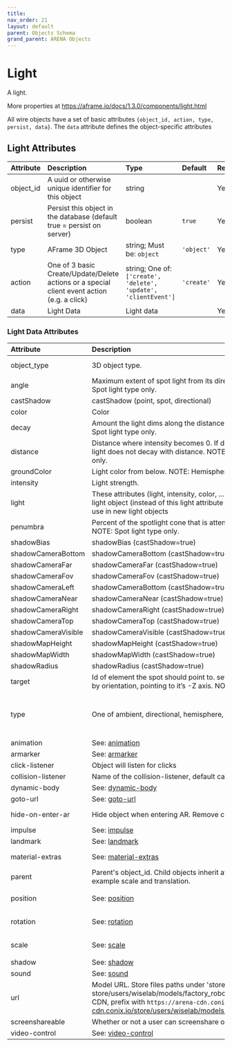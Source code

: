 ```yaml
---
title: 
nav_order: 21
layout: default
parent: Objects Schema
grand_parent: ARENA Objects
---
```



Light
=====


A light. 

More properties at <a href='https://aframe.io/docs/1.3.0/components/light.html'>https://aframe.io/docs/1.3.0/components/light.html</a>

All wire objects have a set of basic attributes ```{object_id, action, type, persist, data}```. The ```data``` attribute defines the object-specific attributes

Light Attributes
-----------------

|Attribute|Description|Type|Default|Required|
| :--- | :--- | :--- | :--- | :--- |
|object_id|A uuid or otherwise unique identifier for this object|string||Yes|
|persist|Persist this object in the database (default true = persist on server)|boolean|```true```|Yes|
|type|AFrame 3D Object|string; Must be: ```object```|```'object'```|Yes|
|action|One of 3 basic Create/Update/Delete actions or a special client event action (e.g. a click)|string; One of: ```['create', 'delete', 'update', 'clientEvent']```|```'create'```|Yes|
|data|Light Data|Light data||Yes|

### Light Data Attributes

|Attribute|Description|Type|Default|Required|
| :--- | :--- | :--- | :--- | :--- |
|object_type|3D object type.|string; Must be: ```light```|```light```|Yes|
|angle|Maximum extent of spot light from its direction (in degrees). NOTE: Spot light type only.|number|```60```|No|
|castShadow|castShadow (point, spot, directional)|boolean|```False```|No|
|color|Color|string|```#ffffff```|No|
|decay|Amount the light dims along the distance of the light. NOTE: Point and Spot light type only.|number|```1.0```|No|
|distance|Distance where intensity becomes 0. If distance is 0, then the point light does not decay with distance. NOTE: Point and Spot light type only.|number|```0.0```|No|
|groundColor|Light color from below. NOTE: Hemisphere light type only|string|```'#ffffff'```|No|
|intensity|Light strength.|number|```1```|No|
|light|These attributes (light, intensity, color, ...) can be set directly on the light object (instead of this light attribute inside the light object); dont use in new light objects|||No|
|penumbra|Percent of the spotlight cone that is attenuated due to penumbra. NOTE: Spot light type only.|number|```0.0```|No|
|shadowBias|shadowBias (castShadow=true)|number|```0```|No|
|shadowCameraBottom|shadowCameraBottom (castShadow=true)|number|```-5```|No|
|shadowCameraFar|shadowCameraFar (castShadow=true)|number|```500```|No|
|shadowCameraFov|shadowCameraFov (castShadow=true)|number|```90```|No|
|shadowCameraLeft|shadowCameraBottom (castShadow=true)|number|```-5```|No|
|shadowCameraNear|shadowCameraNear (castShadow=true)|number|```0.5```|No|
|shadowCameraRight|shadowCameraRight (castShadow=true)|number|```5```|No|
|shadowCameraTop|shadowCameraTop (castShadow=true)|number|```5```|No|
|shadowCameraVisible|shadowCameraVisible (castShadow=true)|boolean|```False```|No|
|shadowMapHeight|shadowMapHeight (castShadow=true)|number|```512```|No|
|shadowMapWidth|shadowMapWidth (castShadow=true)|number|```512```|No|
|shadowRadius|shadowRadius (castShadow=true)|number|```1```|No|
|target|Id of element the spot should point to. set to null to transform spotlight by orientation, pointing to it’s -Z axis. NOTE: Spot light type only.|string|```'None'```|No|
|type|One of ambient, directional, hemisphere, point, spot.|string; One of: ```['ambient', 'directional', 'hemisphere', 'point', 'spot']```|```directional```|No|
|animation|See: [animation](animation)|animation||No|
|armarker|See: [armarker](armarker)|armarker||No|
|click-listener|Object will listen for clicks|boolean||No|
|collision-listener|Name of the collision-listener, default can be empty string|string||No|
|dynamic-body|See: [dynamic-body](dynamic-body)|dynamic-body||No|
|goto-url|See: [goto-url](goto-url)|goto-url||No|
|hide-on-enter-ar|Hide object when entering AR. Remove component to *not* hide|boolean; Must be: ```True```|```True```|No|
|impulse|See: [impulse](impulse)|impulse||No|
|landmark|See: [landmark](landmark)|landmark||No|
|material-extras|See: [material-extras](material-extras)|material-extras||No|
|parent|Parent's object_id. Child objects inherit attributes of their parent, for example scale and translation.|string||No|
|position|See: [position](position)|position|```{'x': 0, 'y': 0, 'z': 0}```|No|
|rotation|See: [rotation](rotation)|rotation|```{'x': 0, 'y': 0, 'z': 0}```|No|
|scale|See: [scale](scale)|scale|```{'x': 1, 'y': 1, 'z': 1}```|No|
|shadow|See: [shadow](shadow)|shadow||No|
|sound|See: [sound](sound)|sound||No|
|url|Model URL. Store files paths under 'store/users/<username>' (e.g. store/users/wiselab/models/factory_robot_arm/scene.gltf); to use CDN, prefix with `https://arena-cdn.conix.io/` (e.g. https://arena-cdn.conix.io/store/users/wiselab/models/factory_robot_arm/scene.gltf)|string||No|
|screenshareable|Whether or not a user can screenshare on an object|boolean|```True```|No|
|video-control|See: [video-control](video-control)|video-control||No|
